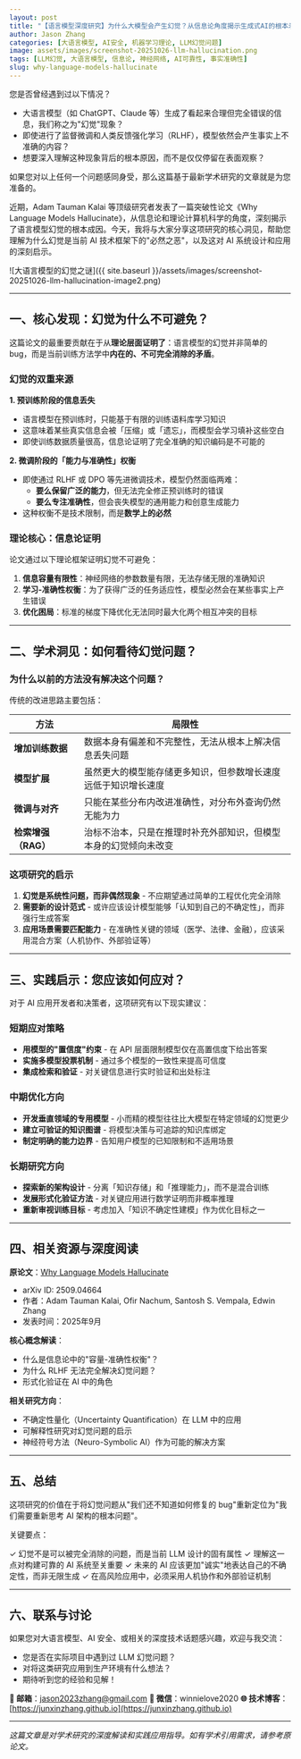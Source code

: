 ```yaml
---
layout: post
title: "【语言模型深度研究】为什么大模型会产生幻觉？从信息论角度揭示生成式AI的根本矛盾"
author: Jason Zhang
categories: [大语言模型, AI安全, 机器学习理论, LLM幻觉问题]
image: assets/images/screenshot-20251026-llm-hallucination.png
tags: [LLM幻觉, 大语言模型, 信息论, 神经网络, AI可靠性, 事实准确性]
slug: why-language-models-hallucinate
---
```


您是否曾经遇到过以下情况？

* 大语言模型（如 ChatGPT、Claude 等）生成了看起来合理但完全错误的信息，我们称之为"幻觉"现象？
* 即使进行了监督微调和人类反馈强化学习（RLHF），模型依然会产生事实上不准确的内容？
* 想要深入理解这种现象背后的根本原因，而不是仅仅停留在表面观察？

如果您对以上任何一个问题感同身受，那么这篇基于最新学术研究的文章就是为您准备的。

近期，Adam Tauman Kalai 等顶级研究者发表了一篇突破性论文《Why Language Models Hallucinate》，从信息论和理论计算机科学的角度，深刻揭示了语言模型幻觉的根本成因。今天，我将与大家分享这项研究的核心洞见，帮助您理解为什么幻觉是当前 AI 技术框架下的"必然之恶"，以及这对 AI 系统设计和应用的深刻启示。

![大语言模型的幻觉之谜]({{ site.baseurl }}/assets/images/screenshot-20251026-llm-hallucination-image2.png)

---

## 一、核心发现：幻觉为什么不可避免？

这篇论文的最重要贡献在于从**理论层面证明了**：语言模型的幻觉并非简单的 bug，而是当前训练方法学中**内在的、不可完全消除的矛盾**。

### 幻觉的双重来源

**1. 预训练阶段的信息丢失**

- 语言模型在预训练时，只能基于有限的训练语料库学习知识
- 这意味着某些真实信息会被「压缩」或「遗忘」，而模型会学习填补这些空白
- 即使训练数据质量很高，信息论证明了完全准确的知识编码是不可能的

**2. 微调阶段的「能力与准确性」权衡**

- 即使通过 RLHF 或 DPO 等先进微调技术，模型仍然面临两难：
  - **要么保留广泛的能力**，但无法完全修正预训练时的错误
  - **要么专注准确性**，但会丧失模型的通用能力和创意生成能力
- 这种权衡不是技术限制，而是**数学上的必然**

### 理论核心：信息论证明

论文通过以下理论框架证明幻觉不可避免：

1. **信息容量有限性**：神经网络的参数数量有限，无法存储无限的准确知识
2. **学习-准确性权衡**：为了获得广泛的任务适应性，模型必然会在某些事实上产生错误
3. **优化困局**：标准的梯度下降优化无法同时最大化两个相互冲突的目标

---

## 二、学术洞见：如何看待幻觉问题？

### 为什么以前的方法没有解决这个问题？

传统的改进思路主要包括：

| 方法 | 局限性 |
|------|--------|
| **增加训练数据** | 数据本身有偏差和不完整性，无法从根本上解决信息丢失问题 |
| **模型扩展** | 虽然更大的模型能存储更多知识，但参数增长速度远低于知识增长速度 |
| **微调与对齐** | 只能在某些分布内改进准确性，对分布外查询仍然无能为力 |
| **检索增强（RAG）** | 治标不治本，只是在推理时补充外部知识，但模型本身的幻觉倾向未改变 |

### 这项研究的启示

1. **幻觉是系统性问题，而非偶然现象** - 不应期望通过简单的工程优化完全消除
2. **需要新的设计范式** - 或许应该设计模型能够「认知到自己的不确定性」，而非强行生成答案
3. **应用场景需要匹配能力** - 在准确性关键的领域（医学、法律、金融），应该采用混合方案（人机协作、外部验证等）

---

## 三、实践启示：您应该如何应对？

对于 AI 应用开发者和决策者，这项研究有以下现实建议：

### 短期应对策略

- **用模型的"置信度"约束** - 在 API 层面限制模型仅在高置信度下给出答案
- **实施多模型投票机制** - 通过多个模型的一致性来提高可信度
- **集成检索和验证** - 对关键信息进行实时验证和出处标注

### 中期优化方向

- **开发垂直领域的专用模型** - 小而精的模型往往比大模型在特定领域的幻觉更少
- **建立可验证的知识图谱** - 将模型决策与可追踪的知识库绑定
- **制定明确的能力边界** - 告知用户模型的已知限制和不适用场景

### 长期研究方向

- **探索新的架构设计** - 分离「知识存储」和「推理能力」，而不是混合训练
- **发展形式化验证方法** - 对关键应用进行数学证明而非概率推理
- **重新审视训练目标** - 考虑加入「知识不确定性建模」作为优化目标之一

---

## 四、相关资源与深度阅读

**原论文**：[Why Language Models Hallucinate](https://arxiv.org/abs/2509.04664)
- arXiv ID: 2509.04664
- 作者：Adam Tauman Kalai, Ofir Nachum, Santosh S. Vempala, Edwin Zhang
- 发表时间：2025年9月

**核心概念解读**：
- 什么是信息论中的"容量-准确性权衡"？
- 为什么 RLHF 无法完全解决幻觉问题？
- 形式化验证在 AI 中的角色

**相关研究方向**：
- 不确定性量化（Uncertainty Quantification）在 LLM 中的应用
- 可解释性研究对幻觉问题的启示
- 神经符号方法（Neuro-Symbolic AI）作为可能的解决方案

---

## 五、总结

这项研究的价值在于将幻觉问题从"我们还不知道如何修复的 bug"重新定位为"我们需要重新思考 AI 架构的根本问题"。

关键要点：

✓ 幻觉不是可以被完全消除的问题，而是当前 LLM 设计的固有属性
✓ 理解这一点对构建可靠的 AI 系统至关重要
✓ 未来的 AI 应该更加"诚实"地表达自己的不确定性，而非无限生成
✓ 在高风险应用中，必须采用人机协作和外部验证机制

---

## 六、联系与讨论

如果您对大语言模型、AI 安全、或相关的深度技术话题感兴趣，欢迎与我交流：

- 您是否在实际项目中遇到过 LLM 幻觉问题？
- 对将这类研究应用到生产环境有什么想法？
- 期待听到您的经验和见解！

**📧 邮箱**：jason2023zhang@gmail.com
**💬 微信**：winnielove2020
**🌐 技术博客**：[https://junxinzhang.github.io](https://junxinzhang.github.io)

---

*这篇文章是对学术研究的深度解读和实践应用指导。如有学术引用需求，请参考原论文。*
